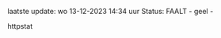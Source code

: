 laatste update: 
wo 13-12-2023 14:34   uur 
Status: FAALT - geel - 
<div class="service Y">httpstat</div>